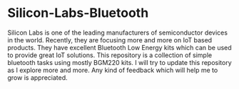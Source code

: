 # Silicon-Labs-Bluetooth
Silicon Labs is one of the leading manufacturers of semiconductor devices in the world. Recently, they are focusing more and more on IoT based products. They have excellent Bluetooth Low Energy kits which can be used to provide great IoT solutions. This repository is a collection of simple bluetooth tasks using mostly BGM220 kits. I will try to update this repository as I explore more and more. Any kind of feedback which will help me to grow is appreciated.
